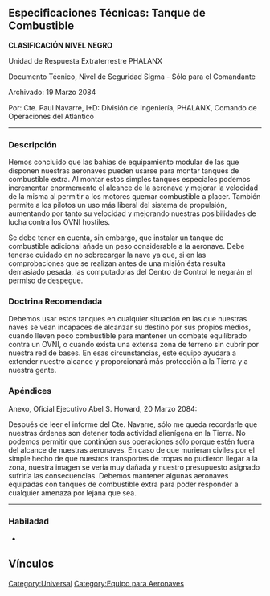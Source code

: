 ## Especificaciones Técnicas: Tanque de Combustible

**CLASIFICACIÓN NIVEL NEGRO**

Unidad de Respuesta Extraterrestre PHALANX

Documento Técnico, Nivel de Seguridad Sigma - Sólo para el Comandante

Archivado: 19 Marzo 2084

Por: Cte. Paul Navarre, I+D: División de Ingeniería, PHALANX, Comando de
Operaciones del Atlántico

------------------------------------------------------------------------

### Descripción

Hemos concluido que las bahías de equipamiento modular de las que
disponen nuestras aeronaves pueden usarse para montar tanques de
combustible extra. Al montar estos simples tanques especiales podemos
incrementar enormemente el alcance de la aeronave y mejorar la velocidad
de la misma al permitir a los motores quemar combustible a placer.
También permite a los pilotos un uso más liberal del sistema de
propulsión, aumentando por tanto su velocidad y mejorando nuestras
posibilidades de lucha contra los OVNI hostiles.

Se debe tener en cuenta, sin embargo, que instalar un tanque de
combustible adicional añade un peso considerable a la aeronave. Debe
tenerse cuidado en no sobrecargar la nave ya que, si en las
comprobaciones que se realizan antes de una misión ésta resulta
demasiado pesada, las computadoras del Centro de Control le negarán el
permiso de despegue.

### Doctrina Recomendada

Debemos usar estos tanques en cualquier situación en las que nuestras
naves se vean incapaces de alcanzar su destino por sus propios medios,
cuando lleven poco combustible para mantener un combate equilibrado
contra un OVNI, o cuando exista una extensa zona de terreno sin cubrir
por nuestra red de bases. En esas circunstancias, este equipo ayudara a
extender nuestro alcance y proporcionará más protección a la Tierra y a
nuestra gente.

### Apéndices

Anexo, Oficial Ejecutivo Abel S. Howard, 20 Marzo 2084:

Después de leer el informe del Cte. Navarre, sólo me queda recordarle
que nuestras órdenes son detener toda actividad alienígena en la Tierra.
No podemos permitir que continúen sus operaciones sólo porque estén
fuera del alcance de nuestras aeronaves. En caso de que murieran civiles
por el simple hecho de que nuestros transportes de tropas no pudieron
llegar a la zona, nuestra imagen se vería muy dañada y nuestro
presupuesto asignado sufriría las consecuencias. Debemos mantener
algunas aeronaves equipadas con tanques de combustible extra para poder
responder a cualquier amenaza por lejana que sea.

------------------------------------------------------------------------

### Habiladad

-

## Vínculos

[Category:Universal](Category:Universal "wikilink") [Category:Equipo
para Aeronaves](Category:Equipo_para_Aeronaves "wikilink")